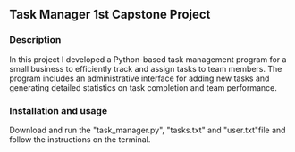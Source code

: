 ## Task Manager 1st Capstone Project

### Description
In this project I developed a Python-based task management program for a small business to efficiently track and assign tasks to team members. 
The program includes an administrative interface for adding new tasks and generating detailed statistics on task completion and team performance. 

### Installation and usage
Download and run the "task_manager.py", "tasks.txt" and "user.txt"file and follow the instructions on the terminal. 
